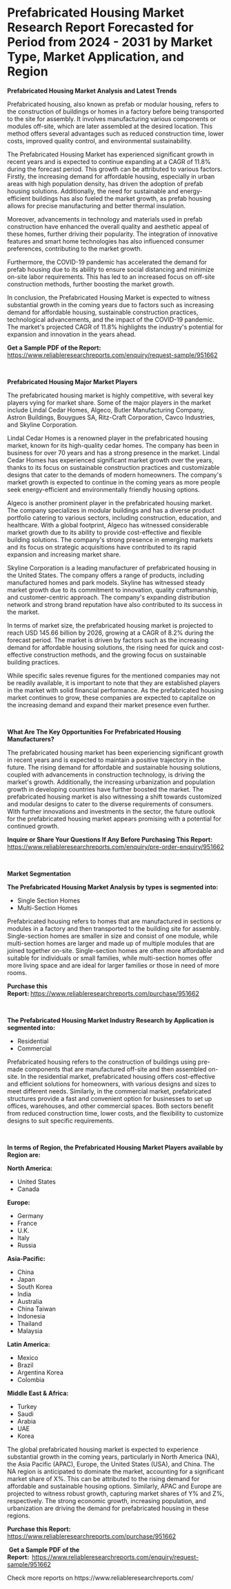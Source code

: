 <p><h1>Prefabricated Housing Market Research Report Forecasted for Period from 2024 -  2031 by Market Type, Market Application, and Region</h1></p><p><strong>Prefabricated Housing Market Analysis and Latest Trends</strong></p>
<p><p>Prefabricated housing, also known as prefab or modular housing, refers to the construction of buildings or homes in a factory before being transported to the site for assembly. It involves manufacturing various components or modules off-site, which are later assembled at the desired location. This method offers several advantages such as reduced construction time, lower costs, improved quality control, and environmental sustainability.</p><p>The Prefabricated Housing Market has experienced significant growth in recent years and is expected to continue expanding at a CAGR of 11.8% during the forecast period. This growth can be attributed to various factors. Firstly, the increasing demand for affordable housing, especially in urban areas with high population density, has driven the adoption of prefab housing solutions. Additionally, the need for sustainable and energy-efficient buildings has also fueled the market growth, as prefab housing allows for precise manufacturing and better thermal insulation.</p><p>Moreover, advancements in technology and materials used in prefab construction have enhanced the overall quality and aesthetic appeal of these homes, further driving their popularity. The integration of innovative features and smart home technologies has also influenced consumer preferences, contributing to the market growth.</p><p>Furthermore, the COVID-19 pandemic has accelerated the demand for prefab housing due to its ability to ensure social distancing and minimize on-site labor requirements. This has led to an increased focus on off-site construction methods, further boosting the market growth.</p><p>In conclusion, the Prefabricated Housing Market is expected to witness substantial growth in the coming years due to factors such as increasing demand for affordable housing, sustainable construction practices, technological advancements, and the impact of the COVID-19 pandemic. The market's projected CAGR of 11.8% highlights the industry's potential for expansion and innovation in the years ahead.</p></p>
<p><strong>Get a Sample PDF of the Report:&nbsp;</strong> <a href="https://www.reliableresearchreports.com/enquiry/request-sample/951662">https://www.reliableresearchreports.com/enquiry/request-sample/951662</a></p>
<p>&nbsp;</p>
<p><strong>Prefabricated Housing Major Market Players</strong></p>
<p><p>The prefabricated housing market is highly competitive, with several key players vying for market share. Some of the major players in the market include Lindal Cedar Homes, Algeco, Butler Manufacturing Company, Astron Buildings, Bouygues SA, Ritz-Craft Corporation, Cavco Industries, and Skyline Corporation.</p><p>Lindal Cedar Homes is a renowned player in the prefabricated housing market, known for its high-quality cedar homes. The company has been in business for over 70 years and has a strong presence in the market. Lindal Cedar Homes has experienced significant market growth over the years, thanks to its focus on sustainable construction practices and customizable designs that cater to the demands of modern homeowners. The company's market growth is expected to continue in the coming years as more people seek energy-efficient and environmentally friendly housing options. </p><p>Algeco is another prominent player in the prefabricated housing market. The company specializes in modular buildings and has a diverse product portfolio catering to various sectors, including construction, education, and healthcare. With a global footprint, Algeco has witnessed considerable market growth due to its ability to provide cost-effective and flexible building solutions. The company's strong presence in emerging markets and its focus on strategic acquisitions have contributed to its rapid expansion and increasing market share.</p><p>Skyline Corporation is a leading manufacturer of prefabricated housing in the United States. The company offers a range of products, including manufactured homes and park models. Skyline has witnessed steady market growth due to its commitment to innovation, quality craftsmanship, and customer-centric approach. The company's expanding distribution network and strong brand reputation have also contributed to its success in the market.</p><p>In terms of market size, the prefabricated housing market is projected to reach USD 145.66 billion by 2026, growing at a CAGR of 8.2% during the forecast period. The market is driven by factors such as the increasing demand for affordable housing solutions, the rising need for quick and cost-effective construction methods, and the growing focus on sustainable building practices.</p><p>While specific sales revenue figures for the mentioned companies may not be readily available, it is important to note that they are established players in the market with solid financial performance. As the prefabricated housing market continues to grow, these companies are expected to capitalize on the increasing demand and expand their market presence even further.</p></p>
<p>&nbsp;</p>
<p><strong>What Are The Key Opportunities For Prefabricated Housing Manufacturers?</strong></p>
<p><p>The prefabricated housing market has been experiencing significant growth in recent years and is expected to maintain a positive trajectory in the future. The rising demand for affordable and sustainable housing solutions, coupled with advancements in construction technology, is driving the market's growth. Additionally, the increasing urbanization and population growth in developing countries have further boosted the market. The prefabricated housing market is also witnessing a shift towards customized and modular designs to cater to the diverse requirements of consumers. With further innovations and investments in the sector, the future outlook for the prefabricated housing market appears promising with a potential for continued growth.</p></p>
<p><strong>Inquire or Share Your Questions If Any Before Purchasing This Report:</strong> <a href="https://www.reliableresearchreports.com/enquiry/pre-order-enquiry/951662">https://www.reliableresearchreports.com/enquiry/pre-order-enquiry/951662</a></p>
<p>&nbsp;</p>
<p><strong>Market Segmentation</strong></p>
<p><strong>The Prefabricated Housing Market Analysis by types is segmented into:</strong></p>
<p><ul><li>Single Section Homes</li><li>Multi-Section Homes</li></ul></p>
<p><p>Prefabricated housing refers to homes that are manufactured in sections or modules in a factory and then transported to the building site for assembly. Single-section homes are smaller in size and consist of one module, while multi-section homes are larger and made up of multiple modules that are joined together on-site. Single-section homes are often more affordable and suitable for individuals or small families, while multi-section homes offer more living space and are ideal for larger families or those in need of more rooms.</p></p>
<p><strong>Purchase this Report:&nbsp;</strong><a href="https://www.reliableresearchreports.com/purchase/951662">https://www.reliableresearchreports.com/purchase/951662</a></p>
<p>&nbsp;</p>
<p><strong>The Prefabricated Housing Market Industry Research by Application is segmented into:</strong></p>
<p><ul><li>Residential</li><li>Commercial</li></ul></p>
<p><p>Prefabricated housing refers to the construction of buildings using pre-made components that are manufactured off-site and then assembled on-site. In the residential market, prefabricated housing offers cost-effective and efficient solutions for homeowners, with various designs and sizes to meet different needs. Similarly, in the commercial market, prefabricated structures provide a fast and convenient option for businesses to set up offices, warehouses, and other commercial spaces. Both sectors benefit from reduced construction time, lower costs, and the flexibility to customize designs to suit specific requirements.</p></p>
<p>&nbsp;</p>
<p><strong>In terms of Region, the Prefabricated Housing Market Players available by Region are:</strong></p>
<p>
    <p> <strong> North America: </strong>
        <ul>
            <li>United States</li>
            <li>Canada</li>
        </ul>
        </p> 
    <p> <strong> Europe: </strong>
        <ul>
            <li>Germany</li>
            <li>France</li>
            <li>U.K.</li>
            <li>Italy</li>
            <li>Russia</li>
        </ul>
        </p> 
    <p> <strong> Asia-Pacific: </strong>
        <ul>
            <li>China</li>
            <li>Japan</li>
            <li>South Korea</li>
            <li>India</li>
            <li>Australia</li>
            <li>China Taiwan</li>
            <li>Indonesia</li>
            <li>Thailand</li>
            <li>Malaysia</li>
        </ul>
        </p> 
    <p> <strong> Latin America: </strong>
        <ul>
            <li>Mexico</li>
            <li>Brazil</li>
            <li>Argentina Korea</li>
            <li>Colombia</li>
        </ul>
        </p> 
    <p> <strong> Middle East & Africa: </strong>
        <ul>
            <li>Turkey</li>
            <li>Saudi</li>
            <li>Arabia</li>
            <li>UAE</li>
            <li>Korea</li>
        </ul>
    </p>
    </p>
<p><p>The global prefabricated housing market is expected to experience substantial growth in the coming years, particularly in North America (NA), the Asia Pacific (APAC), Europe, the United States (USA), and China. The NA region is anticipated to dominate the market, accounting for a significant market share of X%. This can be attributed to the rising demand for affordable and sustainable housing options. Similarly, APAC and Europe are projected to witness robust growth, capturing market shares of Y% and Z%, respectively. The strong economic growth, increasing population, and urbanization are driving the demand for prefabricated housing in these regions.</p></p>
<p><strong>Purchase this Report: </strong><a href="https://www.reliableresearchreports.com/purchase/951662">https://www.reliableresearchreports.com/purchase/951662</a></p>
<p>&nbsp;<strong>Get a Sample PDF of the Report:&nbsp;&nbsp;</strong><a href="https://www.reliableresearchreports.com/enquiry/request-sample/951662">https://www.reliableresearchreports.com/enquiry/request-sample/951662</a></p>
<p><strong></strong></p>
<p>Check more reports on https://www.reliableresearchreports.com/</p>
